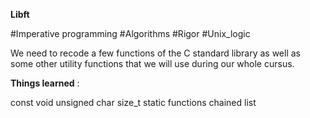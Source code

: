 **Libft**

#Imperative programming #Algorithms #Rigor #Unix_logic

We need to recode a few functions of the C standard library as well as some other utility functions that we will use during our whole cursus.



__Things learned__ :

const void
unsigned char
size_t
static functions
chained list